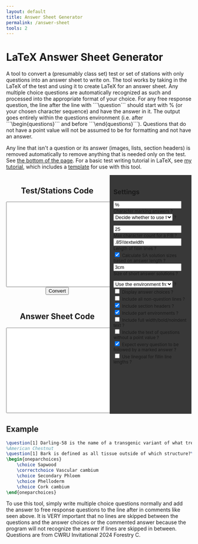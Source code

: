 ```yaml
---
layout: default
title: Answer Sheet Generator
permalink: /answer-sheet
tools: 2
---
```


<script defer src = "/assets/scripts/answersheet.js"></script>
<style type="text/css" media="screen">
    .half {
        text-align: center;
        display:inline-block;
        vertical-align:top;
    }
    .larger{
        min-width: 55%;
        max-width: 55%;
    }
    .smaller{
        text-align: left;
        z-index: 1;
    background-color: rgb(56, 56, 56);
    padding: 10px;
    overflow: hidden;
    font-size: smaller;
            min-width: 40%;
        max-width: 40%;
    }
    select{
        max-width: 80%;
    }

</style>
<h1>LaTeX Answer Sheet Generator</h1>
A tool to convert a (presumably class set) test or set of stations with only questions into an answer sheet to write on. The tool works by taking in the LaTeX of the test and using it to create LaTeX for an answer sheet. Any multiple choice questions are automatically recognized as such and processed into the appropriate format of your choice. For any free response question, the line after the line with ```\question``` should start with % (or your chosen character sequence) and have the answer in it. The output goes entirely within the questions environment (i.e. after ```\begin{questions}``` and before ```\end{questions}```). Questions that do not have a point value will not be assumed to be for formatting and not have an answer.

Any line that isn't a question or its answer (images, lists, section headers) is removed automatically to remove anything that is needed only on the test. See [the bottom of the page](#example). For a basic test writing tutorial in LaTeX, see [my tutorial](/blog/latex_tutorial), which includes a [template](/blog/tex_template) for use with this tool.
<div class="half larger">
<div style = "text-align:center;">
<h2>Test/Stations Code</h2>
<textarea id="input" name="input" rows="15" cols="60"></textarea><br>
<button class = "btn btn-submit" id = "convert">Convert</button><br><br>
<h2>Answer Sheet Code</h2>
<textarea id="output" name="output" rows="15" cols="60"></textarea>
</div>
</div>
<div class="half smaller">
<h2>Settings</h2>
<label ><input type="text" id="marker" value = "%"> Character marking answers <span class = "descriptor" hover-text = "The character that marks that the line is the answer to the previous line. % by default because % comments out the answers on the test, but can be changed to any character sequence.">?</span><br></label>
<label ><select id="frqtype">
      <option value="default">Decide whether to use fillin or solutionbox depending on length of answer</option>
      <option value="forceFIB">Force all FRQs to fillin</option>
      <option value="forcesolutionbox">Force all FRQs to solutionbox</option>
      <option value="forcesolution">Force all FRQs to solution</option>
      <option value="forcesolutionorbox">Force all FRQs to solutionorbox</option>
      <option value="forcesolutionorlines">Force all FRQs to solutionorlines</option>
      <option value="forcesolutionordottedlines">Force all FRQs to solutionordottedlines</option>
      <option value="forcesolutionorgrid">Force all FRQs to solutionorgrid</option>
    </select> <span class = "descriptor" hover-text = "Changes whether free response questions have blanks or boxes/lines/spaces to write answers in. Each environment is described in the documentation or my tutorial on the subject.">?</span><br></label>
   
<label id="FIBThresholdLabel"><input type="number" id="FIBThreshold" value = 25 min = 0> Max character count for a FIB <span class = "descriptor" hover-text = "How many characters an answer can be before being considered a short answer question and not a fill in the blank">?</span><br></label>
<label id = "FIBsizeLabel"><input type="text" id="FIBsize" value = ".85\\textwidth"> Length of fillin lines <span class = "descriptor" hover-text = "A fixed length for how long the blanks for fill in the blank questions should be. .85\\textwidth is roughly an entire line.">?</span><br></label>
<label id="autoCalcSASizeLabel"><input type="checkbox" id="autoCalcSASize" checked> Calculate SA solution sizes based on answer length <span class = "descriptor" hover-text = "Use the length of the answers to decide how large the solution writing space should be">?</span><br></label>
<label id = "SAsizeLabel"><input type="text" id="SAsize" value = "3cm"> Size of short answer solutions <span class = "descriptor" hover-text = "A fixed length that all solutions/solutionboxes will be">?</span><br></label>


<label ><select id="mcq">
      <option value="default">Use the environment from the test</option>
      <option value="forcenormal">Force environment to choices or checkboxes</option>
      <option value="forceonepar">Force environment to oneparchoices or oneparcheckboxes</option>
      <option value="longblanks">Use line length blanks instead of letters</option>
      <option value="shortblanks">Use short blanks instead of letters</option>
      <option value="multiblanks">Use short blanks in multiple columns instead of letters</option>
    </select> <span class = "descriptor" hover-text = "Changes how the multiple choice questions are processed. Any option mentioning environments will show the letters of the answer choices on the answer sheet, while any option with blanks will create empty blanks where the letter can be written. Number of columns and length of short blanks are both decided based on the maximum number of answer choices in a single question.">?</span><br></label>
    <label id="showAnswerChoicesLabel"><input type="checkbox" id="showAnswerChoices" > Display answer choices <span class = "descriptor" hover-text = "The text of answer choices will be copied over in addition to the letters corresponding to each answer choice."> ? </span><br></label>
    <label><input type="checkbox" id="includeAll"> Include all non-question lines <span class = "descriptor" hover-text = "All non-question lines (i.e. lists, figures, etc.) will be retained in the answer sheet."> ? </span><br> </label>
    <label><input type="checkbox" id="includeSection" checked> Include section headers <span class = "descriptor" hover-text = "Any section headers (\section, \subsection, \section*, etc.) will be added to the answer sheet.">?</span><br></label>
    <label><input type="checkbox" id="includeParts" checked> Include part environments <span class = "descriptor" hover-text = "Needed if the test uses any of the parts environments. Includes the begin and end parts lines in the answer sheet.">?</span><br></label>
    <label><input type="checkbox" id="includeFullwidth" > Include full width/bold/noindent text <span class = "descriptor" hover-text = "Any bold or fullwidth text (\textbf, \fullwidth, \noindent) will be added to the answer sheet.">?</span><br></label>
    <label><input type="checkbox" id="includeEmptyQuestions" > Include the text of questions without a point value <span class = "descriptor" hover-text = "Any \question or \part without a point value will be added to the answer sheet verbatim. When unchecked, questions without a point value are added as only the question or part command without any text after.">?</span><br></label>
    <label><input checked type="checkbox" id="expectAnswer" > Expect every question to be followed by a marked answer <span class = "descriptor" hover-text = "Any \question or \part has a marked answer after the question before the next question. Uncheck this if there are questions without marked answers on your test; otherwise, this will allow the tool to read longer questions and still process the answer.">?</span><br></label>
    <label><input type="checkbox" id="linegoal" > Use linegoal for fillin line lengths <span class = "descriptor" hover-text = "Uses the linegoal package to make the fillin line fill the rest of the line. Very buggy and will introduce errors, but appears to work. Requires the linegoal package."> ? </span><br></label>
    <p style = "padding-bottom:100px"></p>


</div>

<h2 id = "example">Example</h2>

```latex
\question[1] Darling-58 is the name of a transgenic variant of what tree species on the 2024 National Tree List? Answer with the common name. 
%American Chestnut
\question[1] Bark is defined as all tissue outside of which structure?\\
\begin{oneparchoices}
    \choice Sapwood
    \correctchoice Vascular cambium
    \choice Secondary Phloem
    \choice Phelloderm
    \choice Cork cambium
\end{oneparchoices}
```

To use this tool, simply write multiple choice questions normally and add the answer to free response questions to the line after in comments like seen above. It is VERY important that no lines are skipped between the questions and the answer choices or the commented answer because the program will not recognize the answer if lines are skipped in between. Questions are from CWRU Invitational 2024 Forestry C. 